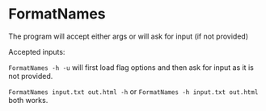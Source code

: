 # FormatNames

The program will accept either args or will ask for input (if not provided)

Accepted inputs:

`FormatNames -h -u` will first load flag options and then ask for input as it is not provided.

`FormatNames input.txt out.html -h` or `FormatNames -h input.txt out.html` both works.
